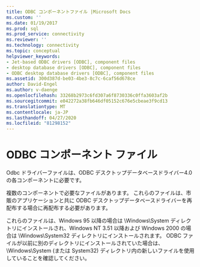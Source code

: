 ```yaml
---
title: ODBC コンポーネントファイル |Microsoft Docs
ms.custom: ''
ms.date: 01/19/2017
ms.prod: sql
ms.prod_service: connectivity
ms.reviewer: ''
ms.technology: connectivity
ms.topic: conceptual
helpviewer_keywords:
- Jet-based ODBC drivers [ODBC], component files
- desktop database drivers [ODBC], component files
- ODBC desktop database drivers [ODBC], component files
ms.assetid: 300d387d-be03-4be3-8c7c-6caf56d678ce
author: David-Engel
ms.author: v-daenge
ms.openlocfilehash: 33268b2973c6fd307a6f8730336c0ffa3603af2b
ms.sourcegitcommit: e042272a38fb646df05152c676e5cbeae3f9cd13
ms.translationtype: MT
ms.contentlocale: ja-JP
ms.lasthandoff: 04/27/2020
ms.locfileid: "81298152"
---
```

# <a name="odbc-component-files"></a>ODBC コンポーネント ファイル
Odbc ドライバーファイルは、ODBC デスクトップデータベースドライバー4.0 の各コンポーネントに必要です。  
  
 複数のコンポーネントで必要なファイルがあります。 これらのファイルは、市販のアプリケーションと共に ODBC デスクトップデータベースドライバーを再配布する場合に再配布する必要があります。  
  
 これらのファイルは、Windows 95 以降の場合は \Windows\System ディレクトリにインストールされ、Windows NT 3.51 以降および Windows 2000 の場合は \Windows\System32 ディレクトリにインストールされます。 ODBC ファイルが以前に別のディレクトリにインストールされていた場合は、\Windows\System (または System32) ディレクトリ内の新しいファイルを使用していることを確認してください。
